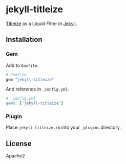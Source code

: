 # jekyll-titleize

[Titleize](https://github.com/granth/titleize) as a Liquid Filter in [Jekyll](http://jekyllrb.com).

## Installation

### Gem

Add to `Gemfile`.

```ruby
# Gemfile
gem "jekyll-titleize"
```

And reference in `_config.yml`.

```ruby
# _config.yml
gems: ['jekyll-titleize']
```

### Plugin

Place `jekyll-titleize.rb` into your `_plugins` directory.

## License

Apache2

